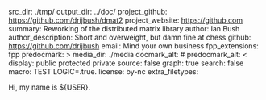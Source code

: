 src_dir: ./tmp/
output_dir: ../doc/
project_github: https://github.com/drijbush/dmat2
project_website: https://github.com
summary: Reworking of the distributed matrix library
author: Ian Bush
author_description: Short and overweight, but damn fine at chess
github: https://github.com/drijbush
email: Mind your own business
fpp_extensions: fpp
predocmark: >
media_dir: ./media
docmark_alt: #
predocmark_alt: <
display: public
         protected
         private
source: false
graph: true
search: false
macro: TEST
       LOGIC=.true.
license: by-nc
extra_filetypes:

Hi, my name is ${USER}.
